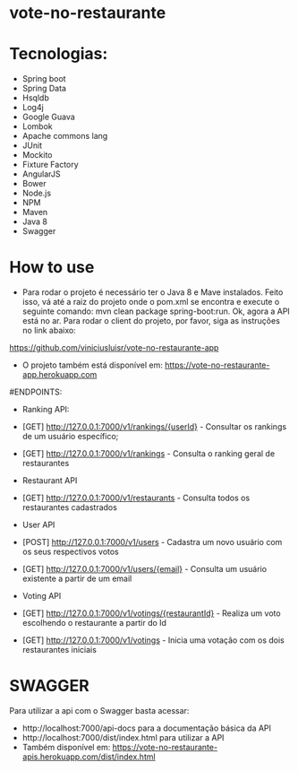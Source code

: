 # vote-no-restaurante

# Tecnologias:
- Spring boot
- Spring Data
- Hsqldb
- Log4j
- Google Guava
- Lombok
- Apache commons lang
- JUnit
- Mockito
- Fixture Factory
- AngularJS
- Bower
- Node.js
- NPM
- Maven
- Java 8
- Swagger

# How to use
- Para rodar o projeto é necessário ter o Java 8 e Mave instalados. Feito isso, vá até a raiz do projeto onde o pom.xml se encontra e execute o seguinte comando: mvn clean package spring-boot:run. Ok, agora a API está no ar. Para rodar o client do projeto, por favor, siga as instruções no link abaixo:

https://github.com/viniciusluisr/vote-no-restaurante-app

- O projeto também está disponível em: https://vote-no-restaurante-app.herokuapp.com

#ENDPOINTS:
- Ranking API:
- [GET] http://127.0.0.1:7000/v1/rankings/{userId} - Consultar os rankings de um usuário específico;
- [GET] http://127.0.0.1:7000/v1/rankings - Consulta o ranking geral de restaurantes

- Restaurant API
- [GET] http://127.0.0.1:7000/v1/restaurants - Consulta todos os restaurantes cadastrados

- User API
- [POST] http://127.0.0.1:7000/v1/users - Cadastra um novo usuário com os seus respectivos votos
- [GET] http://127.0.0.1:7000/v1/users/{email} - Consulta um usuário existente a partir de um email

- Voting API
- [GET] http://127.0.0.1:7000/v1/votings/{restaurantId} - Realiza um voto escolhendo o restaurante a partir do Id
- [GET] http://127.0.0.1:7000/v1/votings - Inicia uma votação com os dois restaurantes iniciais

# SWAGGER
Para utilizar a api com o Swagger basta acessar:
- http://localhost:7000/api-docs para a documentação básica da API
- http://localhost:7000/dist/index.html para utilizar a API
- Também disponível em: https://vote-no-restaurante-apis.herokuapp.com/dist/index.html



